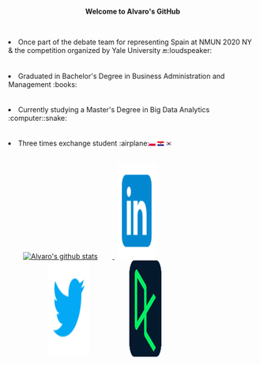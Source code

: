 <p align="center">
<strong>Welcome to Alvaro's GitHub</strong></p>

<p>
 <br>
<li>Once part of the debate team for representing Spain at NMUN 2020 NY & the competition organized by Yale University 🔚:loudspeaker:</li>
 </br>
  <br>
<li>Graduated in Bachelor's Degree in Business Administration and Management :books:</li></li></li>
 </br>
 <br>
<li>Currently studying a Master's Degree in Big Data Analytics :computer::snake:</li></li>
 </br>
 <br>
<li> Three times exchange student :airplane:<img src="https://github.com/alozk/alozk/blob/main/svg/flags/pl.svg" height="50%" width="2.5%"/>  <img src="https://github.com/alozk/alozk/blob/main/svg/flags/hr.svg" height="50%" width="2.5%"/>  <img src="https://github.com/alozk/alozk/blob/main/svg/flags/kr.svg" height="50%" width="2.5%"/></li>
</ul>
</br>
</p>

<p>
<a href="https://github.com/alozk/github-readme-stats">
<img src="https://github-readme-stats.vercel.app/api?username=alozk&show_icons=true&theme=github_dark" alt="Alvaro's github stats" width="50%" HSPACE="30"/> </a><a href="https://www.linkedin.com/in/chiquillo/" target="_blank"><img src="https://github.com/alozk/alozk/blob/main/svg/rrss/linkedin.svg" height="195" width="80" HSPACE="5"></a><a href="https://twitter.com/alozk__" target="_blank"><img src="https://github.com/alozk/alozk/blob/main/svg/rrss/twitter.svg" height="195" width="85"HSPACE="80"></a><a href="https://www.datacamp.com/profile/chiquillo" target="_blank"><img src="https://github.com/alozk/alozk/blob/main/svg/rrss/datacamp.svg " height="195" width="65">
</a>
</p>
